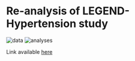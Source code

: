 # Re-analysis of LEGEND-Hypertension study
![data](https://img.shields.io/badge/Data%20extraction-5%20%2F%2020-blue)
![analyses](https://img.shields.io/badge/Analyses%20completed-1%20%2F%2020-blue)


Link available [here](https://www.thelancet.com/action/showPdf?pii=S0140-6736%2819%2932317-7)
